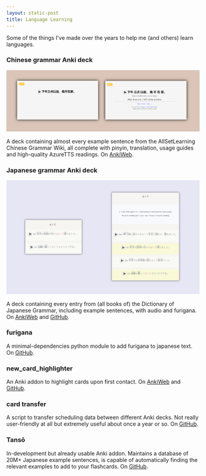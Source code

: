 ```yaml
---
layout: static-post
title: Language Learning
---
```


Some of the things I've made over the years to help me (and others) learn languages.

### Chinese grammar Anki deck

![cgd slides](/post_assets/chinese_grammar.png)

A deck containing almost every example sentence from the AllSetLearning Chinese Grammar Wiki, all complete with pinyin, translation, usage guides and high-quality AzureTTS readings. On [AnkiWeb](https://Ankiweb.net/shared/info/995388817).

### Japanese grammar Anki deck

![jgd slides](/post_assets/japanese_grammar.png)

A deck containing every entry from (all books of) the Dictionary of Japanese Grammar, including example sentences, with audio and furigana. On [AnkiWeb](https://Ankiweb.net/shared/info/694862490) and [GitHub](https://github.com/XaviACLM/dojg-furigana).

### furigana

A minimal-dependencies python module to add furigana to japanese text. On [GitHub](https://github.com/XaviACLM/furigana/tree/master/furigana).

### new_card_highlighter

An Anki addon to highlight cards upon first contact. On [AnkiWeb](https://Ankiweb.net/shared/info/1092159027) and [GitHub](https://github.com/XaviACLM/Anki_new_card_highlighter).

### card transfer

A script to transfer scheduling data between different Anki decks. Not really user-friendly at all but extremely useful about once a year or so. On [GitHub](https://github.com/XaviACLM/Anki-sched-transfer).

### Tansō

In-development but already usable Anki addon. Maintains a database of 20M+ Japanese example sentences, is capable of automatically finding the relevant examples to add to your flashcards. On [GitHub](https://github.com/XaviACLM/tanso).

